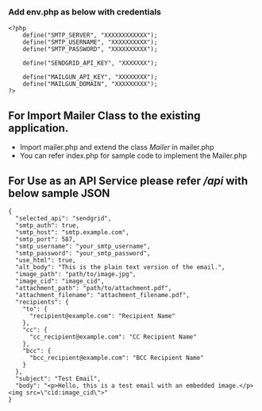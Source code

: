 ### Add env.php as below with credentials
```
<?php 
    define("SMTP_SERVER", "XXXXXXXXXXXX");
    define("SMTP_USERNAME", "XXXXXXXXXX");
    define("SMTP_PASSWORD", "XXXXXXXXXX");

    define("SENDGRID_API_KEY", "XXXXXXX");

    define("MAILGUN_API_KEY", "XXXXXXXX");
    define("MAILGUN_DOMAIN", "XXXXXXXXX");
?>
```
## For Import Mailer Class to the existing application.
- Import mailer.php and extend the class *Mailer* in mailer.php
- You can refer index.php for sample code to implement the Mailer.php


## For Use as an API Service please refer */api* with below sample JSON
```
{
  "selected_api": "sendgrid",
  "smtp_auth": true,
  "smtp_host": "smtp.example.com",
  "smtp_port": 587,
  "smtp_username": "your_smtp_username",
  "smtp_password": "your_smtp_password",
  "use_html": true,
  "alt_body": "This is the plain text version of the email.",
  "image_path": "path/to/image.jpg",
  "image_cid": "image_cid",
  "attachment_path": "path/to/attachment.pdf",
  "attachment_filename": "attachment_filename.pdf",
  "recipients": {
    "to": {
      "recipient@example.com": "Recipient Name"
    },
    "cc": {
      "cc_recipient@example.com": "CC Recipient Name"
    },
    "bcc": {
      "bcc_recipient@example.com": "BCC Recipient Name"
    }
  },
  "subject": "Test Email",
  "body": "<p>Hello, this is a test email with an embedded image.</p><img src=\"cid:image_cid\">"
}
```
